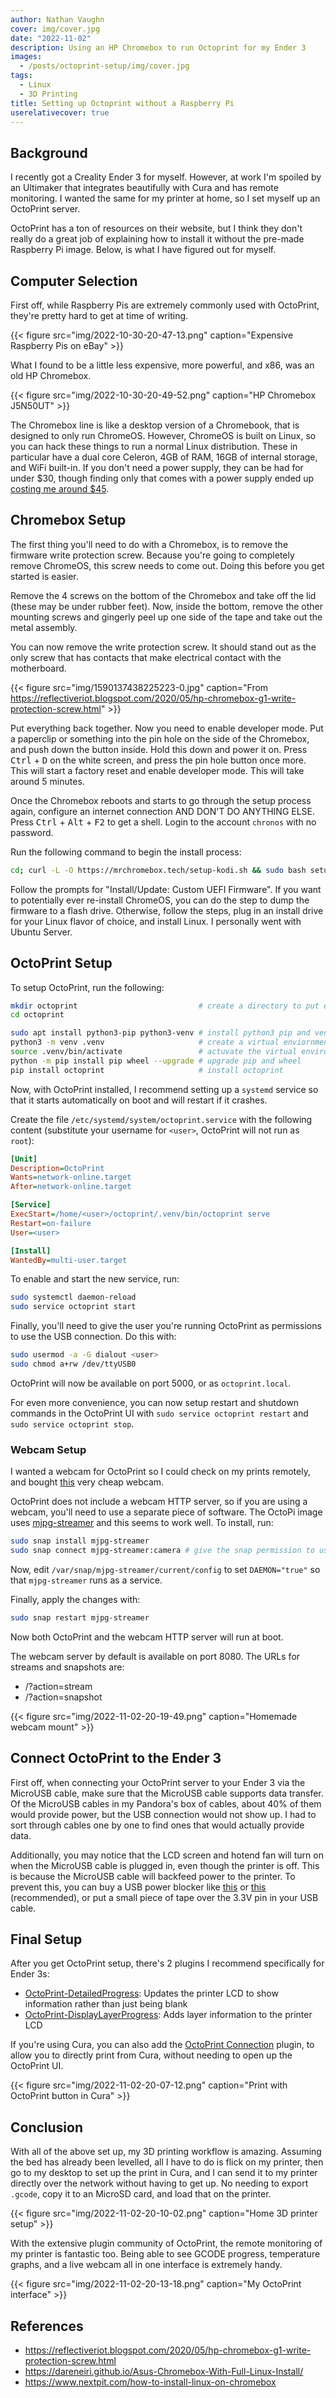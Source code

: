 ```yaml
---
author: Nathan Vaughn
cover: img/cover.jpg
date: "2022-11-02"
description: Using an HP Chromebox to run Octoprint for my Ender 3
images:
  - /posts/octoprint-setup/img/cover.jpg
tags:
  - Linux
  - 3D Printing
title: Setting up Octoprint without a Raspberry Pi
userelativecover: true
---
```


## Background

I recently got a Creality Ender 3 for myself. However, at work I'm spoiled by
an Ultimaker that integrates beautifully with Cura and has remote monitoring.
I wanted the same for my printer at home, so I set myself up an OctoPrint server.

OctoPrint has a ton of resources on their website, but I think they
don't really do a great job of explaining how to install it without the
pre-made Raspberry Pi image. Below, is what I have figured out for myself.

## Computer Selection

First off, while Raspberry Pis are extremely commonly used with OctoPrint,
they're pretty hard to get at time of writing.

{{< figure src="img/2022-10-30-20-47-13.png" caption="Expensive Raspberry Pis on eBay" >}}

What I found to be a little less expensive, more powerful, and x86, was an old
HP Chromebox.

{{< figure src="img/2022-10-30-20-49-52.png" caption="HP Chromebox J5N50UT" >}}

The Chromebox line is like a desktop version of a Chromebook, that is
designed to only run ChromeOS. However, ChromeOS is built on Linux,
so you can hack these things to run a normal Linux distribution.
These in particular have a dual core Celeron, 4GB of RAM, 16GB of internal storage,
and WiFi built-in. If you don't need a power supply, they can be had for under $30,
though finding only that comes with a power supply ended up
[costing me around $45](https://web.archive.org/web/20221031015546/https://www.ebay.com/itm/185452336874).

## Chromebox Setup

The first thing you'll need to do with a Chromebox, is to remove the firmware
write protection screw. Because you're going to completely remove ChromeOS, this screw
needs to come out. Doing this before you get started is easier.

Remove the 4 screws on the bottom of the Chromebox and take off the lid
(these may be under rubber feet). Now, inside the bottom, remove the other
mounting screws and gingerly peel up one side
of the tape and take out the metal assembly.

You can now remove the write protection screw. It should stand out as the only screw
that has contacts that make electrical contact with the motherboard.

{{< figure src="img/1590137438225223-0.jpg" caption="From https://reflectiveriot.blogspot.com/2020/05/hp-chromebox-g1-write-protection-screw.html" >}}

Put everything back together. Now you need to enable developer mode. Put a paperclip
or something into the pin hole on the side of the Chromebox, and
push down the button inside. Hold this down and power it on.
Press <kbd>Ctrl</kbd> + <kbd>D</kbd> on the white screen, and press the pin hole button
once more. This will start a factory reset and enable developer mode. This will take
around 5 minutes.

Once the Chromebox reboots and starts to go through the setup process again,
configure an internet connection AND DON'T DO ANYTHING ELSE.
Press <kbd>Ctrl</kbd> + <kbd>Alt</kbd> + <kbd>F2</kbd> to get a shell. Login to
the account `chronos` with no password.

Run the following command to begin the install process:

```bash
cd; curl -L -O https://mrchromebox.tech/setup-kodi.sh && sudo bash setup-kodi.sh
```

Follow the prompts for "Install/Update: Custom UEFI Firmware". If you want
to potentially ever re-install ChromeOS, you can do the step to dump the firmware
to a flash drive. Otherwise, follow the steps, plug in an install drive
for your Linux flavor of choice, and install Linux. I personally went with
Ubuntu Server.

## OctoPrint Setup

To setup OctoPrint, run the following:

```bash
mkdir octoprint                           # create a directory to put everything in
cd octoprint

sudo apt install python3-pip python3-venv # install python3 pip and venv
python3 -m venv .venv                     # create a virtual enviornment
source .venv/bin/activate                 # actuvate the virtual environment
python -m pip install pip wheel --upgrade # upgrade pip and wheel
pip install octoprint                     # install octoprint
```

Now, with OctoPrint installed, I recommend setting up a `systemd` service so that
it starts automatically on boot and will restart if it crashes.

Create the file `/etc/systemd/system/octoprint.service` with the following content
(substitute your username for `<user>`, OctoPrint will not run as `root`):

```ini
[Unit]
Description=OctoPrint
Wants=network-online.target
After=network-online.target

[Service]
ExecStart=/home/<user>/octoprint/.venv/bin/octoprint serve
Restart=on-failure
User=<user>

[Install]
WantedBy=multi-user.target
```

To enable and start the new service, run:

```bash
sudo systemctl daemon-reload
sudo service octoprint start
```

Finally, you'll need to give the user you're running OctoPrint as permissions to use
the USB connection. Do this with:

```bash
sudo usermod -a -G dialout <user>
sudo chmod a+rw /dev/ttyUSB0
```

OctoPrint will now be available on port 5000, or as `octoprint.local`.

For even more convenience, you can now setup restart and shutdown commands in the
OctoPrint UI with `sudo service octoprint restart` and `sudo service octoprint stop`.

### Webcam Setup

I wanted a webcam for OctoPrint so I could check on my prints remotely, and bought
[this](https://web.archive.org/web/20221031015511/https://www.ebay.com/itm/125379639908)
very cheap webcam.

OctoPrint does not include a webcam HTTP server, so if you are using a webcam,
you'll need to use a separate piece of software. The OctoPi image uses
[mjpg-streamer](https://github.com/jacksonliam/mjpg-streamer) and this seems to
work well. To install, run:

```bash
sudo snap install mjpg-streamer
sudo snap connect mjpg-streamer:camera # give the snap permission to use the camera device
```

Now, edit `/var/snap/mjpg-streamer/current/config` to set `DAEMON="true"`
so that `mjpg-streamer` runs as a service.

Finally, apply the changes with:

```bash
sudo snap restart mjpg-streamer
```

Now both OctoPrint and the webcam HTTP server will run at boot.

The webcam server by default is available on port 8080. The URLs for streams and
snapshots are:

- /?action=stream
- /?action=snapshot

{{< figure src="img/2022-11-02-20-19-49.png" caption="Homemade webcam mount" >}}

## Connect OctoPrint to the Ender 3

First off, when connecting your OctoPrint server to your Ender 3
via the MicroUSB cable, make sure that the MicroUSB cable supports data transfer.
Of the MicroUSB cables in my Pandora's box of cables, about 40% of them
would provide power, but the USB connection would not show up. I had to
sort through cables one by one to find ones that would actually provide data.

Additionally, you may notice that the LCD screen and hotend fan will turn
on when the MicroUSB cable is plugged in, even though the printer is off.
This is because the MicroUSB cable will backfeed power to the printer. To prevent
this, you can buy a USB power blocker like
[this](https://www.th3dstudio.com/product/power-blough-r-pi-usb-power-blocker/) or
[this](https://www.amazon.com/PortaPow-USB-Power-Blocker-Only/dp/B0937B95QK)
(recommended), or put a small piece of tape over the 3.3V pin in your USB cable.

## Final Setup

After you get OctoPrint setup, there's 2 plugins I recommend specifically for Ender 3s:

- [OctoPrint-DetailedProgress](https://github.com/tpmullan/OctoPrint-DetailedProgress): Updates the printer LCD to show information rather than just being blank
- [OctoPrint-DisplayLayerProgress](https://github.com/OllisGit/OctoPrint-DisplayLayerProgress): Adds layer information to the printer LCD

If you're using Cura, you can also add the
[OctoPrint Connection](https://marketplace.ultimaker.com/app/cura/plugins/fieldofview/OctoPrintPlugin)
plugin, to allow you to directly print from Cura, without needing to open up
the OctoPrint UI.

{{< figure src="img/2022-11-02-20-07-12.png" caption="Print with OctoPrint button in Cura" >}}

## Conclusion

With all of the above set up, my 3D printing workflow is amazing.
Assuming the bed has already been levelled, all I have to do is flick on my printer,
then go to my desktop to set up the print in Cura, and I can send it to my printer
directly over the network without having to get up. No needing to export `.gcode`,
copy it to an MicroSD card, and load that on the printer.

{{< figure src="img/2022-11-02-20-10-02.png" caption="Home 3D printer setup" >}}

With the extensive plugin community of OctoPrint, the remote monitoring of my printer
is fantastic too. Being able to see GCODE progress, temperature graphs,
and a live webcam all in one interface is extremely handy.

{{< figure src="img/2022-11-02-20-13-18.png" caption="My OctoPrint interface" >}}

## References

- https://reflectiveriot.blogspot.com/2020/05/hp-chromebox-g1-write-protection-screw.html
- https://dareneiri.github.io/Asus-Chromebox-With-Full-Linux-Install/
- https://www.nextpit.com/how-to-install-linux-on-chromebox